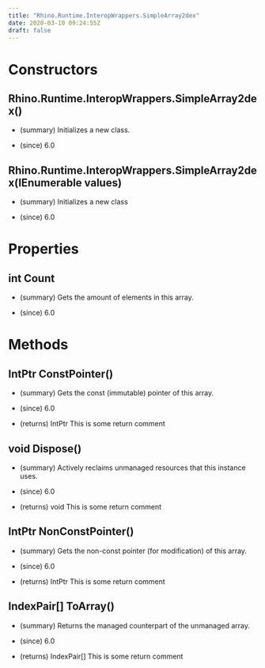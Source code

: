 ```yaml
---
title: "Rhino.Runtime.InteropWrappers.SimpleArray2dex"
date: 2020-03-10 09:24:55Z
draft: false
---
```


# Constructors
## Rhino.Runtime.InteropWrappers.SimpleArray2dex()
- (summary) 
     Initializes a new  class.
     
- (since) 6.0
## Rhino.Runtime.InteropWrappers.SimpleArray2dex(IEnumerable<IndexPair> values)
- (summary) 
     Initializes a new  class
     
- (since) 6.0
# Properties
## int Count
- (summary) 
     Gets the amount of elements in this array.
     
- (since) 6.0
# Methods
## IntPtr ConstPointer()
- (summary) 
     Gets the const (immutable) pointer of this array.
     
- (since) 6.0
- (returns) IntPtr This is some return comment
## void Dispose()
- (summary) 
     Actively reclaims unmanaged resources that this instance uses.
     
- (since) 6.0
- (returns) void This is some return comment
## IntPtr NonConstPointer()
- (summary) 
     Gets the non-const pointer (for modification) of this array.
     
- (since) 6.0
- (returns) IntPtr This is some return comment
## IndexPair[] ToArray()
- (summary) 
     Returns the managed counterpart of the unmanaged array.
     
- (since) 6.0
- (returns) IndexPair[] This is some return comment
